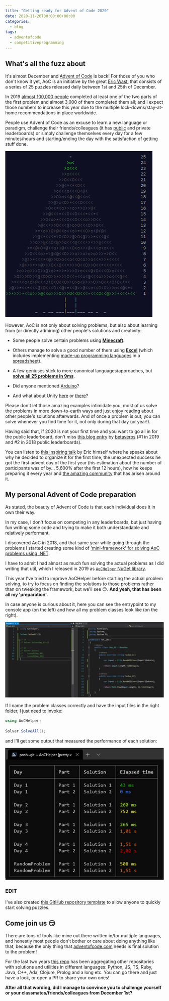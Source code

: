 ```yaml
---
title: "Getting ready for Advent of Code 2020"
date: 2020-11-26T00:00:00+00:00
categories:
  - blog
tags:
  - adventofcode
  - competitiveprogramming
---
```


## What's all the fuzz about

It's almost December and [Advent of Code](https://adventofcode.com/) is back! For those of you who don't know it yet, AoC is an initiative by the great [Eric Wastl](https://twitter.com/ericwastl) that consists of a series of 25 puzzles released daily between 1st and 25th of December.

In 2019 [almost 100,000 people](https://adventofcode.com/2019/stats) completed at least one of the two parts of the first problem and almost 3,000 of them completed them all; and I expect those numbers to increase this year due to the multiple lock-downs/stay-at-home recommendations in place worldwide.

People use Advent of Code as an excuse to learn a new language or paradigm, challenge their friends/colleagues (it has [public](https://adventofcode.com/2019/leaderboard) and private leaderboards) or simply challenge themselves every day for a few minutes/hours and starting/ending the day with the satisfaction of getting stuff done.

![Advent of Code 2015 gif animation](/assets/images/2020-11-26-getting-ready-for-aoc-2020/aoc_2015.gif)

However, AoC is not only about solving problems, but also about learning from (or directly admiring) other people's solutions and creativity:

- Some people solve certain problems using [**Minecraft**](https://www.reddit.com/r/adventofcode/comments/e7ylwd/i_solved_day_8_entirely_in_minecraft/).

- Others manage to solve a good number of them using [**Excel**](https://www.youtube.com/playlist?list=PL5ZJ5xCmOlkmsxkFbYj4qtQzPmRFfM451) (which includes implementing [made-up programming languages](https://esolangs.org/wiki/Intcode#:~:text=Intcode%20is%20an%20esoteric%20programming,%2C%2021%2C%2023%20and%2025.) in a [spreadsheet](https://www.reddit.com/r/adventofcode/comments/ea8mif/2019_day_13_excel_did_you_think_i_would_give_up/)).

- A few geniuses stick to more canonical languages/approaches, but [**solve all 25 problems in 9ms**](https://www.reddit.com/r/adventofcode/comments/jf03dr/2019_optimized_solutions_in_c_9_ms_total/).

- Did anyone mentioned [Arduino](https://www.youtube.com/playlist?list=PLm-JYoU3uw-aIWvjuzHk2KOQSjLQT6Ac-)?

- And what about Unity [here](https://www.reddit.com/r/adventofcode/comments/a6sej7/day_15_unity_visualization/) or [there](https://www.reddit.com/r/adventofcode/comments/eb79s0/2019_day_10_blowing_up_asteroids_in_unity/)?

Please don't let those amazing examples intimidate you, most of us solve the problems in more down-to-earth ways and just enjoy reading about other people's solutions afterwards. And of once a problem is out, you can solve whenever you find time for it, not only during that day (or year!).

Having said that, if 2020 is not your first time and you want to go all in for the public leaderboard, don't miss [this blog entry](https://blog.vero.site/post/advent-leaderboard#fn4) by [betaveros](https://www.reddit.com/user/betaveros/) (#1 in 2019 and #2 in 2018 public leaderboards).

You can listen to [this inspiring talk](https://youtu.be/gibVyxpi-qA) by Eric himself where he speaks about why he decided to organize it for the first time, the unexpected success he got the first advent day of the first year (his estimation about the number of participants was of by... 5,600% after the first 12 hours), how he keeps preparing it every year and [the amazing community](https://www.reddit.com/r/adventofcode) that has arisen around it.

## My personal Advent of Code preparation

As stated, the beauty of Advent of Code is that each individual does it in own their way.

In my case, I don't focus on competing in any leaderboards, but just having fun writing some code and trying to make it both understandable and relatively performant.

I discovered AoC in 2018, and that same year while going through the problems I started creating some kind of ['mini-framework' for solving AoC problems using .NET](https://github.com/eduherminio/AoCHelper).

I have to admit I had almost as much fun solving the actual problems as I did writing that util, which I released in 2019 as [`AoCHelper` NuGet library](https://www.nuget.org/packages/AoCHelper/).

This year I've tried to improve AoCHelper before starting the actual problem solving, to try to focus on finding the solutions to those problems rather than on tweaking the framework, but we'll see 😉.
**And yeah, that has been all my 'preparation'.**

In case anyone is curious about it, here you can see the entrypoint to my console app (on the left) and how all my problem classes look like (on the right).

![Personal workspace while using AoCHelper library: main program class on the left and problem class on the right](/assets/images/2020-11-26-getting-ready-for-aoc-2020/workspace_with_aochelper.png)

If I name the problem classes correctly and have the input files in the right folder, I just need to invoke:

```csharp
using AoCHelper;

Solver.SolveAll();
```

and I'll get some output that measured the performance of each solution:

![Console output showing a table with the solution to multiple problems and the elapsed time that took to solve each one](/assets/images/2020-11-26-getting-ready-for-aoc-2020/console_output.png)

### EDIT

I've also created [this GitHub repository template](https://github.com/eduherminio/AdventOfCode.Template) to allow anyone to quickly start solving puzzles.

## Come join us 😏

There are tons of tools like mine out there written in/for multiple languages, and honestly most people don't bother or care about doing anything like that, because the only thing that [adventofcode.com](adventofcode.com) needs is final solution to the problem!

For the last two years [this repo](https://github.com/Bogdanp/awesome-advent-of-code) has been aggregating other repositories with solutions and utilities in different languages: Python, JS, TS, Ruby, Java, C++, Ada, Clojure, Prolog and a long etc. You can go there and just have a look, or open a PR to share your own ones!

**After all that wording, did I manage to convince you to challenge yourself or your classmates/friends/colleagues from December 1st?**
